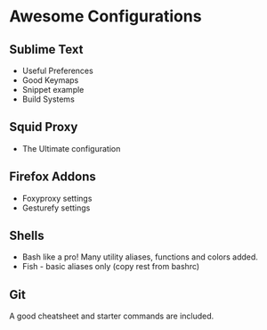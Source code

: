 # Awesome Configurations

## Sublime Text
* Useful Preferences
* Good Keymaps
* Snippet example
* Build Systems

## Squid Proxy
* The Ultimate configuration

## Firefox Addons 
* Foxyproxy settings
* Gesturefy settings

## Shells 
* Bash like a pro! Many utility aliases, functions and colors added.
* Fish - basic aliases only (copy rest from bashrc)

## Git 
A good cheatsheet and starter commands are included.

